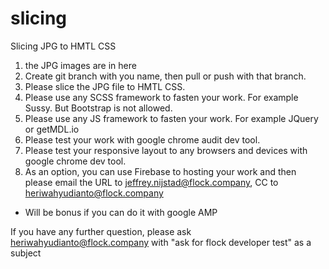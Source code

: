 # slicing
Slicing JPG to HMTL CSS

1. the JPG images are in here 
2. Create git branch with you name, then pull or push with that branch.
3. Please slice the JPG file to HMTL CSS.
4. Please use any SCSS framework to fasten your work. For example Sussy. But Bootstrap is not allowed.
5. Please use any JS framework to fasten your work. For example JQuery or getMDL.io
6. Please test your work with google chrome audit dev tool.
7. Please test your responsive layout to any browsers and devices with google chrome dev tool.
8. As an option, you can use Firebase to hosting your work and then please email the URL to jeffrey.nijstad@flock.company, CC to heriwahyudianto@flock.company

* Will be bonus if you can do it with google AMP

If you have any further question, please ask heriwahyudianto@flock.company with "ask for flock developer test" as a subject
